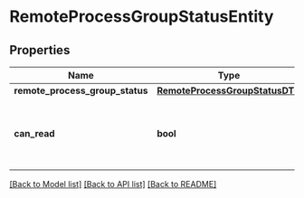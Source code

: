# RemoteProcessGroupStatusEntity

## Properties
Name | Type | Description | Notes
------------ | ------------- | ------------- | -------------
**remote_process_group_status** | [**RemoteProcessGroupStatusDTO**](RemoteProcessGroupStatusDTO.md) |  | [optional] 
**can_read** | **bool** | Indicates whether the user can read a given resource. | [optional] 

[[Back to Model list]](../nifiDocs.md#documentation-for-models) [[Back to API list]](../nifiDocs.md#documentation-for-api-endpoints) [[Back to README]](../nifiDocs.md)


